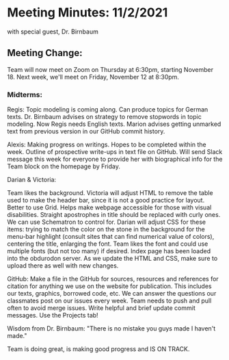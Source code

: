 # Meeting Minutes: 11/2/2021

with special guest, Dr. Birnbaum

## Meeting Change:

Team will now meet on Zoom on Thursday at 6:30pm, starting November 18. Next week, we'll meet
on Friday, November 12 at 8:30pm.

### Midterms:
Regis: Topic modeling is coming along. Can produce topics for German texts. Dr. Birnbaum advises
on strategy to remove stopwords in topic modeling. Now Regis needs English texts. Marion
advises getting unmarked text from previous version in our GitHub commit history. 

Alexis: Making progress on writings. Hopes to be completed within the week. Outline of 
prospective write-ups in text file on GitHub. Will send Slack message this week for 
everyone to provide her with biographical info for the Team block on the homepage by Friday.

Darian & Victoria:

Team likes the background. Victoria will adjust HTML to remove the table used to make the 
header bar, since it is not a good practice for layout. Better to use Grid. Helps make webpage
accessible for those with visual disabilities. Straight apostrophes in title should be
replaced with curly ones. We can use Schematron to control for. 
Darian will adjust CSS for these items: trying to match the color on the stone in the 
background for the menu-bar highlight (consult sites that can find numerical value of colors),
centering the title, enlarging the font. Team likes the font and could use multiple fonts
(but not too many) if desired. 
Index page has been loaded into the obdurodon server. As we update the HTML and CSS,
make sure to upload there as well with new changes. 

GitHub:
Make a file in the GitHub for sources, resources and references for citation for anything we
use on the website for publication. This includes our texts, graphics, borrowed code, etc.
We can answer the questions our classmates post on our issues every week.
Team needs to push and pull often to avoid merge issues. 
Write helpful and brief update commit messages.
Use the Projects tab!

Wisdom from Dr. Birnbaum: "There is no mistake you guys made I haven't made."

Team is doing great, is making good progress and IS ON TRACK. 







 


